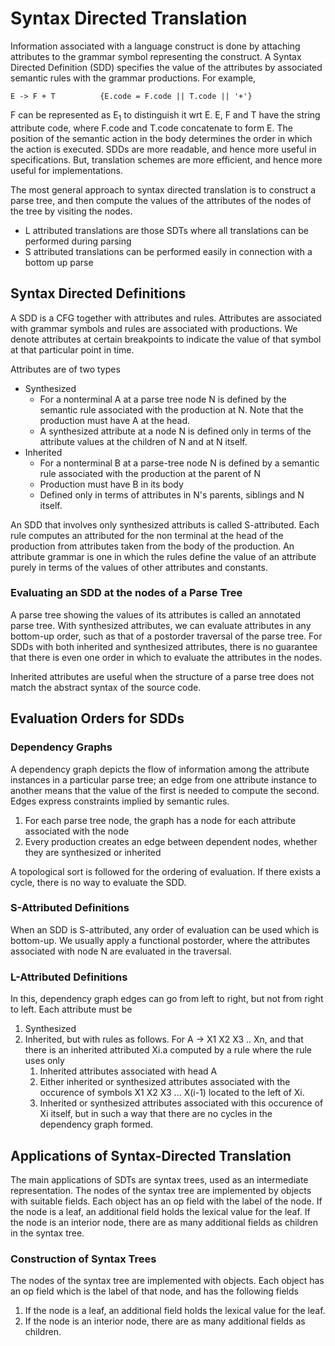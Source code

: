 # Syntax Directed Translation

Information associated with a language construct is done by attaching attributes to the grammar symbol representing the construct. A Syntax Directed Definition (SDD) specifies the value of the attributes by associated semantic rules with the grammar productions. For example,
```
E -> F + T          {E.code = F.code || T.code || '+'}
```
F can be represented as E<sub>1</sub> to distinguish it wrt E. E, F and T have the string attribute code, where F.code and T.code concatenate to form E. The position of the semantic action in the body determines the order in which the action is executed. SDDs are more readable, and hence more useful in specifications. But, translation schemes are more efficient, and hence more useful for implementations. 

The most general approach to syntax directed translation is to construct a parse tree, and then compute the values of the attributes of the nodes of the tree by visiting the nodes. 
- L attributed translations are those SDTs where all translations can be performed during parsing
- S attributed translations can be performed easily in connection with a bottom up parse

## Syntax Directed Definitions

A SDD is a CFG together with attributes and rules. Attributes are associated with grammar symbols and rules are associated with productions. We denote attributes at certain breakpoints to indicate the value of that symbol at that particular point in time. 

Attributes are of two types
- Synthesized
  -  For a nonterminal A at a parse tree node N is defined by the semantic rule associated with the production at N. Note that the production must have A at the head. 
  -  A synthesized attribute at a node N is defined only in terms of the attribute values at the children of N and at N itself.
- Inherited
  - For a nonterminal B at a parse-tree node N is defined by a semantic rule associated with the production at the parent of N
  - Production must have B in its body
  - Defined only in terms of attributes in N's parents, siblings and N itself.

An SDD that involves only synthesized attributs is called S-attributed. Each rule computes an attributed for the non terminal at the head of the production from attributes taken from the body of the production. An attribute grammar is one in which the rules define the value of an attribute purely in terms of the values of other attributes and constants.

### Evaluating an SDD at the nodes of a Parse Tree

A parse tree showing the values of its attributes is called an annotated parse tree. With synthesized attributes, we can evaluate attributes in any bottom-up order, such as that of a postorder traversal of the parse tree. For SDDs with both inherited and synthesized attributes, there is no guarantee that there is even one order in which to evaluate the attributes in the nodes. 

Inherited attributes are useful when the structure of a parse tree does not match the abstract syntax of the source code. 

## Evaluation Orders for SDDs

### Dependency Graphs

A dependency graph depicts the flow of information among the attribute instances in a particular parse tree; an edge from one attribute instance to another means that the value of the first is needed to compute the second. Edges express constraints implied by semantic rules.
1. For each parse tree node, the graph has a node for each attribute associated with the node
2. Every production creates an edge between dependent nodes, whether they are synthesized or inherited

A topological sort is followed for the ordering of evaluation. If there exists a cycle, there is no way to evaluate the SDD. 

### S-Attributed Definitions

When an SDD is S-attributed, any order of evaluation can be used which is bottom-up. We usually apply a functional postorder, where the attributes associated with node N are evaluated in the traversal.

### L-Attributed Definitions

In this, dependency graph edges can go from left to right, but not from right to left.
Each attribute must be 
1. Synthesized
2. Inherited, but with rules as follows. For A -> X1 X2 X3 .. Xn, and that there is an inherited attributed Xi.a computed by a rule where the rule uses only
   1. Inherited attributes associated with head A
   2. Either inherited or synthesized attributes associated with the occurence of symbols X1 X2 X3 ... X(i-1) located to the left of Xi.
   3. Inherited or synthesized attributes associated with this occurence of Xi itself, but in such a way that there are no cycles in the dependency graph formed.

## Applications of Syntax-Directed Translation

The main applications of SDTs are syntax trees, used as an intermediate representation. The nodes of the syntax tree are implemented by objects with suitable fields. Each object has an op field with the label of the node. If the node is a leaf, an additional field holds the lexical value for the leaf. If the node is an interior node, there are as many additional fields as children in the syntax tree.

### Construction of Syntax Trees

The nodes of the syntax tree are implemented with objects. Each object has an op field which is the label of that node, and has the following fields
1. If the node is a leaf, an additional field holds the lexical value for the leaf. 
2. If the node is an interior node, there are as many additional fields as children.

